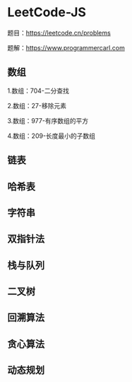 <!--
 * @Date: 2023-03-11 16:54:59
 * @Author: Fancyicookie
-->
# LeetCode-JS

题目：https://leetcode.cn/problems

题解：https://www.programmercarl.com

## 数组

1.数组：704-二分查找

2.数组：27-移除元素

3.数组：977-有序数组的平方

4.数组：209-长度最小的子数组

## 链表

## 哈希表

## 字符串

## 双指针法

## 栈与队列

## 二叉树

## 回溯算法

## 贪心算法

## 动态规划